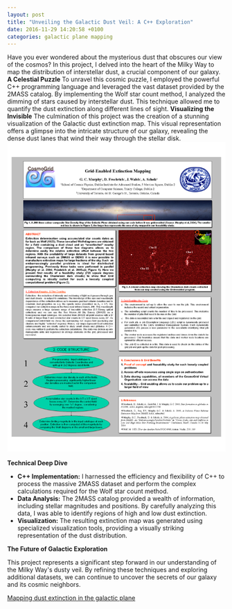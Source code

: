 ```yaml
---
layout: post
title: "Unveiling the Galactic Dust Veil: A C++ Exploration"
date: 2016-11-29 14:20:58 +0100
categories: galactic plane mapping
---
```


Have you ever wondered about the mysterious dust that obscures our view of the cosmos? In this project, I delved into the heart of the Milky Way to map the distribution of interstellar dust, a crucial component of our galaxy.
**A Celestial Puzzle**
To unravel this cosmic puzzle, I employed the powerful C++ programming language and leveraged the vast dataset provided by the 2MASS catalog. By implementing the Wolf star count method, I analyzed the dimming of stars caused by interstellar dust. This technique allowed me to quantify the dust extinction along different lines of sight.
**Visualizing the Invisible**
The culmination of this project was the creation of a stunning visualization of the Galactic dust extinction map. This visual representation offers a glimpse into the intricate structure of our galaxy, revealing the dense dust lanes that wind their way through the stellar disk.
![galaxy](/images/gal.png "Galactic Plane")

**Technical Deep Dive**

- **C++ Implementation:** I harnessed the efficiency and flexibility of C++ to process the massive 2MASS dataset and perform the complex calculations required for the Wolf star count method.
- **Data Analysis:** The 2MASS catalog provided a wealth of information, including stellar magnitudes and positions. By carefully analyzing this data, I was able to identify regions of high and low dust extinction.
- **Visualization:** The resulting extinction map was generated using specialized visualization tools, providing a visually striking representation of the dust distribution.

**The Future of Galactic Exploration**

This project represents a significant step forward in our understanding of the Milky Way's dusty veil. By refining these techniques and exploring additional datasets, we can continue to uncover the secrets of our galaxy and its cosmic neighbors.

[Mapping dust extinction in the galactic plane](https://github.com/garethcmurphy/galactic-plane-map)
